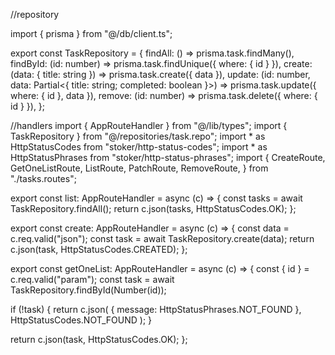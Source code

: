 //repository

import { prisma } from "@/db/client.ts";

export const TaskRepository = {
  findAll: () => prisma.task.findMany(),
  findById: (id: number) => prisma.task.findUnique({ where: { id } }),
  create: (data: { title: string }) => prisma.task.create({ data }),
  update: (id: number, data: Partial<{ title: string; completed: boolean }>) =>
    prisma.task.update({ where: { id }, data }),
  remove: (id: number) => prisma.task.delete({ where: { id } }),
};

//handlers
import { AppRouteHandler } from "@/lib/types";
import { TaskRepository } from "@/repositories/task.repo";
import * as HttpStatusCodes from "stoker/http-status-codes";
import * as HttpStatusPhrases from "stoker/http-status-phrases";
import {
  CreateRoute,
  GetOneListRoute,
  ListRoute,
  PatchRoute,
  RemoveRoute,
} from "./tasks.routes";

export const list: AppRouteHandler<ListRoute> = async (c) => {
  const tasks = await TaskRepository.findAll();
  return c.json(tasks, HttpStatusCodes.OK);
};

export const create: AppRouteHandler<CreateRoute> = async (c) => {
  const data = c.req.valid("json");
  const task = await TaskRepository.create(data);
  return c.json(task, HttpStatusCodes.CREATED);
};

export const getOneList: AppRouteHandler<GetOneListRoute> = async (c) => {
  const { id } = c.req.valid("param");
  const task = await TaskRepository.findById(Number(id));

  if (!task) {
    return c.json(
      { message: HttpStatusPhrases.NOT_FOUND },
      HttpStatusCodes.NOT_FOUND
    );
  }

  return c.json(task, HttpStatusCodes.OK);
};

